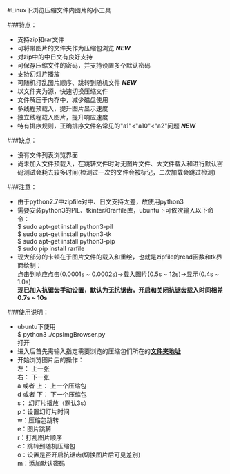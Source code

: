 #Linux下浏览压缩文件内图片的小工具

###特点：
* 支持zip和rar文件
* 可将带图片的文件夹作为压缩包浏览 **_NEW_**
* 对zip中的中日文有良好支持
* 可保存压缩文件的密码，并支持设置多个默认密码
* 支持幻灯片播放
* 可随机打乱图片顺序、跳转到随机文件 **_NEW_**
* 以文件夹为源，快速切换压缩文件
* 文件解压于内存中，减少磁盘使用
* 多线程预载入，提升图片显示速度
* 独立线程载入图片，提升响应速度    
* 特有排序规则，正确排序文件名常见的"a1"<"a10"<"a2"问题 **_NEW_**

###缺点：
* 没有文件列表浏览界面
* 尚未加入文件预载入，在跳转文件时对无图片文件、大文件载入和进行默认密码测试会耗去较多时间(检测过一次的文件会被标记，二次加载会跳过检测)

###注意：
* 由于python2.7中zipfile对中、日文支持太差，故使用python3
* 需要安装python3的PIL、tkinter和rarfile库，ubuntu下可依次输入以下命令：  
        $ sudo apt-get install python3-pil  
        $ sudo apt-get install python3-tk  
        $ sudo apt-get install python3-pip  
        $ sudo pip install rarfile  
* 现大部分的卡顿在于图片文件的载入和重绘，也就是zipfile的read函数和tk界面绘制：   
点击到响应点击(0.0001s ~ 0.0002s)->载入图片(0.5s ~ 12s)->显示(0.4s ~ 1.0s)    
**现已加入抗锯齿手动设置，默认为无抗锯齿，开启和关闭抗锯齿载入时间相差0.7s ~ 10s**

###使用说明：
* ubuntu下使用  
        $ python3 ./cpsImgBrowser.py  
打开
* 进入后首先需输入指定需要浏览的压缩包们所在的<u>**文件夹地址**</u>
* 开始浏览图片后的操作：  
        左： 上一张  
        右： 下一张  
        a 或者 上： 上一个压缩包  
        d 或者 下： 下一个压缩包  
        s： 幻灯片播放（默认3s）  
        p：设置幻灯片时间    
        w：压缩包跳转    
        e：图片跳转    
        r：打乱图片顺序    
        c：跳转到随机压缩包   
        o：设置是否开启抗锯齿(切换图片后可见差别)   
        m：添加默认密码
